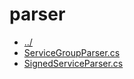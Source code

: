 # parser 

* [../](..)
* [ServiceGroupParser.cs](ServiceGroupParser.cs)
* [SignedServiceParser.cs](SignedServiceParser.cs)
